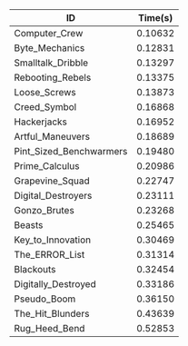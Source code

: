 |ID|Time(s)|
|-|-|
|Computer_Crew|0.10632|
|Byte_Mechanics|0.12831|
|Smalltalk_Dribble|0.13297|
|Rebooting_Rebels|0.13375|
|Loose_Screws|0.13873|
|Creed_Symbol|0.16868|
|Hackerjacks|0.16952|
|Artful_Maneuvers|0.18689|
|Pint_Sized_Benchwarmers|0.19480|
|Prime_Calculus|0.20986|
|Grapevine_Squad|0.22747|
|Digital_Destroyers|0.23111|
|Gonzo_Brutes|0.23268|
|Beasts|0.25465|
|Key_to_Innovation|0.30469|
|The_ERROR_List|0.31314|
|Blackouts|0.32454|
|Digitally_Destroyed|0.33186|
|Pseudo_Boom|0.36150|
|The_Hit_Blunders|0.43639|
|Rug_Heed_Bend|0.52853|
